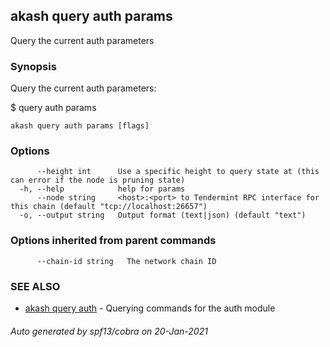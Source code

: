 ## akash query auth params

Query the current auth parameters

### Synopsis

Query the current auth parameters:

$ <appd> query auth params

```
akash query auth params [flags]
```

### Options

```
      --height int      Use a specific height to query state at (this can error if the node is pruning state)
  -h, --help            help for params
      --node string     <host>:<port> to Tendermint RPC interface for this chain (default "tcp://localhost:26657")
  -o, --output string   Output format (text|json) (default "text")
```

### Options inherited from parent commands

```
      --chain-id string   The network chain ID
```

### SEE ALSO

* [akash query auth](akash_query_auth.md)	 - Querying commands for the auth module

###### Auto generated by spf13/cobra on 20-Jan-2021
